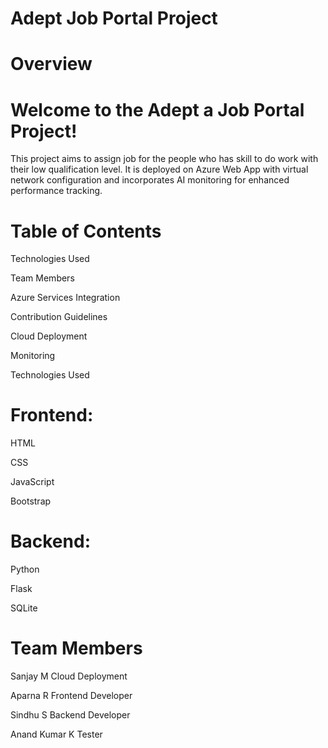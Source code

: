 # Adept Job Portal Project
# Overview
# Welcome to the Adept a Job Portal Project!
This project aims to assign job for the people who has skill to do work with their low qualification level. It is deployed on Azure Web App with virtual network configuration and incorporates AI monitoring for enhanced performance tracking.

# Table of Contents
Technologies Used

Team Members

Azure Services Integration

Contribution Guidelines

Cloud Deployment

Monitoring

Technologies Used

# Frontend:
HTML

CSS

JavaScript

Bootstrap

# Backend:
Python

Flask

SQLite

# Team Members
Sanjay M Cloud Deployment

Aparna R Frontend Developer

Sindhu S Backend Developer

Anand Kumar K Tester
